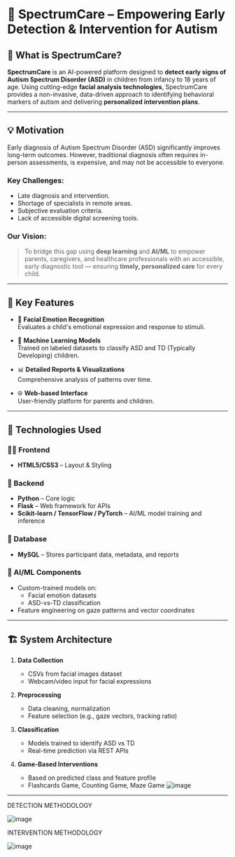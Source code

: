 # 🌈 SpectrumCare – Empowering Early Detection & Intervention for Autism

## 🧠 What is SpectrumCare?

**SpectrumCare** is an AI-powered platform designed to **detect early signs of Autism Spectrum Disorder (ASD)** in children from infancy to 18 years of age. Using cutting-edge **facial analysis technologies**, 
SpectrumCare provides a non-invasive, data-driven approach to identifying behavioral markers of autism and delivering **personalized intervention plans**.

---

## 💡 Motivation

Early diagnosis of Autism Spectrum Disorder (ASD) significantly improves long-term outcomes. However, traditional diagnosis often requires in-person assessments, is expensive, 
and may not be accessible to everyone.

### Key Challenges:
- Late diagnosis and intervention.
- Shortage of specialists in remote areas.
- Subjective evaluation criteria.
- Lack of accessible digital screening tools.

### Our Vision:
> To bridge this gap using **deep learning** and **AI/ML** to empower parents, caregivers, and healthcare professionals with an accessible,
> early diagnostic tool — ensuring **timely, personalized care** for every child.

---

## 🎯 Key Features

- 📸 **Facial Emotion Recognition**  
  Evaluates a child's emotional expression and response to stimuli.

- 🧠 **Machine Learning Models**  
  Trained on labeled datasets to classify ASD and TD (Typically Developing) children.

- 📊 **Detailed Reports & Visualizations**  
  Comprehensive analysis of patterns over time.

- 🌐 **Web-based Interface**  
  User-friendly platform for parents and children.

---

## 🔬 Technologies Used

### 👨‍💻 Frontend
- **HTML5/CSS3** – Layout & Styling

### 🧠 Backend
- **Python** – Core logic
- **Flask** – Web framework for APIs
- **Scikit-learn / TensorFlow / PyTorch** – AI/ML model training and inference

### 💾 Database
- **MySQL** – Stores participant data, metadata, and reports

### 🧪 AI/ML Components
- Custom-trained models on:
  - Facial emotion datasets
  - ASD-vs-TD classification
- Feature engineering on gaze patterns and vector coordinates

---

## 🏗️ System Architecture

1. **Data Collection**
   - CSVs from facial images dataset 
   - Webcam/video input for facial expressions

2. **Preprocessing**
   - Data cleaning, normalization
   - Feature selection (e.g., gaze vectors, tracking ratio)

3. **Classification**
   - Models trained to identify ASD vs TD
   - Real-time prediction via REST APIs

4. **Game-Based Interventions**
   - Based on predicted class and feature profile
   - Flashcards Game, Counting Game, Maze Game 
![image](https://github.com/user-attachments/assets/83898280-5ba4-4587-a4d8-83e5f7100432)

---
DETECTION METHODOLOGY

![image](https://github.com/user-attachments/assets/141e7f1c-4aa8-4527-ba37-d1bfb3ffbd1f)


INTERVENTION METHODOLOGY

![image](https://github.com/user-attachments/assets/5ef823de-804b-4acb-81b2-b713ba3cdab5)


